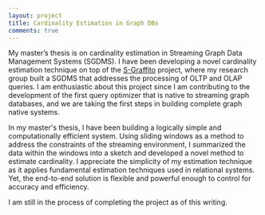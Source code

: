 ```yaml
---
layout: project
title: Cardinality Estimation in Graph DBs
comments: true
---
```


My master’s thesis is on cardinality estimation in Streaming Graph Data Management Systems (SGDMS). I have been developing a novel cardinality estimation technique on top of the [S-Graffito](https://dsg-uwaterloo.github.io/s-graffito/) project, where my research group built a SGDMS that addresses the processing of OLTP and OLAP queries. I am enthusiastic about this project since I am contributing to the development of the first query optimizer that is native to streaming graph databases, and we are taking the first steps in building complete graph native systems.

In my master's thesis, I have been building a logically simple and computationally efficient system. Using sliding windows as a method to address the constraints of the streaming environment, I summarized the data within the windows into a sketch and developed a novel method to estimate cardinality. I appreciate the simplicity of my estimation technique as it applies fundamental estimation techniques used in relational systems. Yet, the end-to-end solution is flexible and powerful enough to control for accuracy and efficiency.

I am still in the process of completing the project as of this writing.